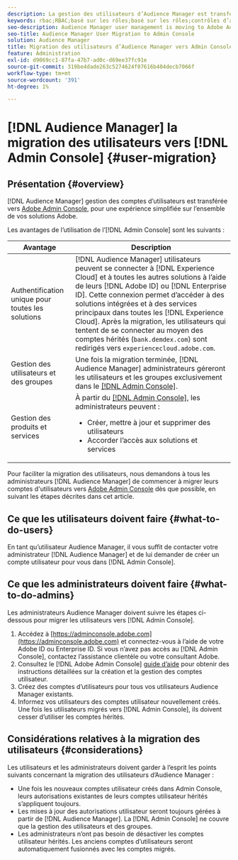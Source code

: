 ```yaml
---
description: La gestion des utilisateurs d’Audience Manager est transférée vers Adobe Admin Console. Cet article explique ce que vous devez faire pour préparer la migration des utilisateurs et ce qui changera une fois la migration terminée.
keywords: rbac;RBAC;basé sur les rôles;basé sur les rôles;contrôles d’accès basés sur les rôles
seo-description: Audience Manager user management is moving to Adobe Admin Console. This article explains what you need to do to prepare for user migration, and what will change once the migration is complete.
seo-title: Audience Manager User Migration to Admin Console
solution: Audience Manager
title: Migration des utilisateurs d’Audience Manager vers Admin Console
feature: Administration
exl-id: d9069cc1-87fa-47b7-ad0c-d69ee37fc91e
source-git-commit: 319be4dade263c5274624f07616b404decb7066f
workflow-type: tm+mt
source-wordcount: '391'
ht-degree: 1%

---
```


# [!DNL Audience Manager] la migration des utilisateurs vers [!DNL Admin Console] {#user-migration}

## Présentation {#overview}

[!DNL Audience Manager] gestion des comptes d’utilisateurs est transférée vers [Adobe Admin Console](https://helpx.adobe.com/fr/enterprise/using/admin-console.html), pour une expérience simplifiée sur l’ensemble de vos solutions Adobe.

Les avantages de l’utilisation de l’[!DNL Admin Console] sont les suivants :

| Avantage | Description |
|---|---|
| Authentification unique pour toutes les solutions | [!DNL Audience Manager] utilisateurs peuvent se connecter à [!DNL Experience Cloud] et à toutes les autres solutions à l’aide de leurs [!DNL Adobe ID] ou [!DNL Enterprise ID]. Cette connexion permet d’accéder à des solutions intégrées et à des services principaux dans toutes les [!DNL Experience Cloud]. Après la migration, les utilisateurs qui tentent de se connecter au moyen des comptes hérités (`bank.demdex.com`) sont redirigés vers `experiencecloud.adobe.com`. |
| Gestion des utilisateurs et des groupes | Une fois la migration terminée, [!DNL Audience Manager] administrateurs géreront les utilisateurs et les groupes exclusivement dans le [[!DNL Admin Console]](https://adminconsole.adobe.com/enterprise/). |
| Gestion des produits et services | À partir du [[!DNL Admin Console]](https://adminconsole.adobe.com/enterprise/), les administrateurs peuvent : <ul><li>Créer, mettre à jour et supprimer des utilisateurs</li><li>Accorder l’accès aux solutions et services</li></ul> |

Pour faciliter la migration des utilisateurs, nous demandons à tous les administrateurs [!DNL Audience Manager] de commencer à migrer leurs comptes d&#39;utilisateurs vers [Adobe Admin Console](https://helpx.adobe.com/fr/enterprise/using/admin-console.html) dès que possible, en suivant les étapes décrites dans cet article.

## Ce que les utilisateurs doivent faire {#what-to-do-users}

En tant qu’utilisateur Audience Manager, il vous suffit de contacter votre administrateur [!DNL Audience Manager] et de lui demander de créer un compte utilisateur pour vous dans [!DNL Admin Console].

## Ce que les administrateurs doivent faire {#what-to-do-admins}

Les administrateurs Audience Manager doivent suivre les étapes ci-dessous pour migrer les utilisateurs vers [!DNL Admin Console].

1. Accédez à [https://adminconsole.adobe.com](https://adminconsole.adobe.com) et connectez-vous à l’aide de votre Adobe ID ou Enterprise ID. Si vous n’avez pas accès au [!DNL Admin Console], contactez l’assistance clientèle ou votre consultant Adobe.
2. Consultez le [!DNL Adobe Admin Console] [guide d’aide](https://helpx.adobe.com/fr/enterprise/admin-guide.html/enterprise/using/users.ug.html) pour obtenir des instructions détaillées sur la création et la gestion des comptes utilisateur.
3. Créez des comptes d’utilisateurs pour tous vos utilisateurs Audience Manager existants.
4. Informez vos utilisateurs des comptes utilisateur nouvellement créés. Une fois les utilisateurs migrés vers [!DNL Admin Console], ils doivent cesser d’utiliser les comptes hérités.

## Considérations relatives à la migration des utilisateurs {#considerations}

Les utilisateurs et les administrateurs doivent garder à l’esprit les points suivants concernant la migration des utilisateurs d’Audience Manager :

* Une fois les nouveaux comptes utilisateur créés dans Admin Console, leurs autorisations existantes de leurs comptes utilisateur hérités s’appliquent toujours.
* Les mises à jour des autorisations utilisateur seront toujours gérées à partir de [!DNL Audience Manager]. La [!DNL Admin Console] ne couvre que la gestion des utilisateurs et des groupes.
* Les administrateurs n’ont pas besoin de désactiver les comptes utilisateur hérités. Les anciens comptes d’utilisateurs seront automatiquement fusionnés avec les comptes migrés.
